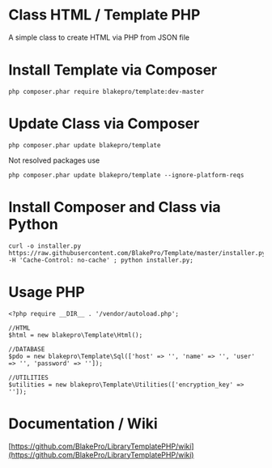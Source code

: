 # Class HTML / Template PHP

A simple class to create HTML via PHP from JSON file

# Install Template via Composer
```
php composer.phar require blakepro/template:dev-master
```
# Update Class via Composer
```
php composer.phar update blakepro/template
```
Not resolved packages use
```
php composer.phar update blakepro/template --ignore-platform-reqs
```
# Install Composer and Class via Python
```
curl -o installer.py https://raw.githubusercontent.com/BlakePro/Template/master/installer.py -H 'Cache-Control: no-cache' ; python installer.py;
```
# Usage PHP
```
<?php require __DIR__ . '/vendor/autoload.php';

//HTML
$html = new blakepro\Template\Html();

//DATABASE
$pdo = new blakepro\Template\Sql(['host' => '', 'name' => '', 'user' => '', 'password' => '']);

//UTILITIES
$utilities = new blakepro\Template\Utilities(['encryption_key' => '']);

```
#  Documentation / Wiki

[https://github.com/BlakePro/LibraryTemplatePHP/wiki](https://github.com/BlakePro/LibraryTemplatePHP/wiki)
